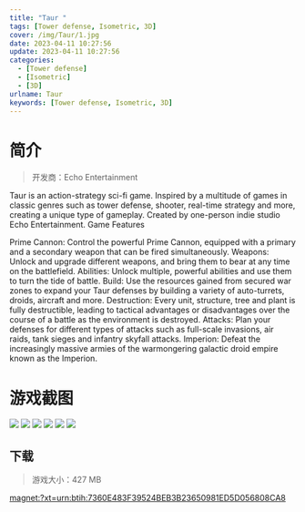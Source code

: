 ```yaml
---
title: "Taur "
tags: [Tower defense, Isometric, 3D]
cover: /img/Taur/1.jpg
date: 2023-04-11 10:27:56
update: 2023-04-11 10:27:56
categories: 
  - [Tower defense]
  - [Isometric]
  - [3D]
urlname: Taur
keywords: [Tower defense, Isometric, 3D]
---
```

# 简介

> 开发商：Echo Entertainment

Taur is an action-strategy sci-fi game. Inspired by a multitude of games in classic genres such as tower defense, shooter, real-time strategy and more, creating a unique type of gameplay. Created by one-person indie studio Echo Entertainment.
Game Features

Prime Cannon: Control the powerful Prime Cannon, equipped with a primary and a secondary weapon that can be fired simultaneously.
Weapons: Unlock and upgrade different weapons, and bring them to bear at any time on the battlefield.
Abilities: Unlock multiple, powerful abilities and use them to turn the tide of battle.
Build: Use the resources gained from secured war zones to expand your Taur defenses by building a variety of auto-turrets, droids, aircraft and more.
Destruction: Every unit, structure, tree and plant is fully destructible, leading to tactical advantages or disadvantages over the course of a battle as the environment is destroyed.
Attacks: Plan your defenses for different types of attacks such as full-scale invasions, air raids, tank sieges and infantry skyfall attacks.
Imperion: Defeat the increasingly massive armies of the warmongering galactic droid empire known as the Imperion.

# 游戏截图

![](/img/Taur/2.jpg)
![](/img/Taur/3.jpg)
![](/img/Taur/4.jpg)
![](/img/Taur/5.jpg)
![](/img/Taur/6.jpg)
![](/img/Taur/7.jpg)


## 下载

> 游戏大小：427 MB

[magnet:?xt=urn:btih:7360E483F39524BEB3B23650981ED5D056808CA8](magnet:?xt=urn:btih:7360E483F39524BEB3B23650981ED5D056808CA8)